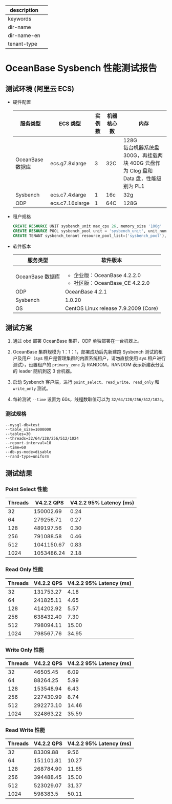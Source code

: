 |description||
|---|---|
|keywords||
|dir-name||
|dir-name-en||
|tenant-type||

# OceanBase Sysbench 性能测试报告

## 测试环境 (阿里云 ECS)

* 硬件配置  

    | 服务类型 | ECS 类型 | 实例数 | 机器核心数 | 内存 |
    | --- | --- | --- | --- | --- |
    | OceanBase 数据库 | ecs.g7.8xlarge | 3 | 32C | 128G <br>每台机器系统盘 300G，再挂载两块 400G 云盘作为 Clog 盘和 Data 盘，性能级别为 PL1|
    | Sysbench | ecs.c7.4xlarge | 1 | 16c | 32g |
    | ODP | ecs.c7.16xlarge | 1 | 64C | 128G |

* 租户规格

    ```sql
    CREATE RESOURCE UNIT sysbench_unit max_cpu 26, memory_size '100g'
    CREATE RESOURCE POOL sysbench_pool unit = 'sysbench_unit', unit_num = 1, zone_list=('zone1','zone2','zone3');
    CREATE TENANT sysbench_tenant resource_pool_list=('sysbench_pool'),  zone_list('zone1', 'zone2', 'zone3'), primary_zone=RANDOM, locality='F@zone1,F@zone2,F@zone3' set variables ob_compatibility_mode='mysql', ob_tcp_invited_nodes='%';
    ```

* 软件版本  

    | 服务类型 | 软件版本 |
    | --- | --- |
    | OceanBase 数据库 | <ul><li>企业版：OceanBase 4.2.2.0</li><li>社区版：OceanBase_CE 4.2.2.0 </li></ul> |
    | ODP | OceanBase 4.2.1 |
    | Sysbench | 1.0.20 |
    | OS | CentOS Linux release 7.9.2009 (Core) |

## 测试方案

1. 通过 obd 部署 OceanBase 集群，ODP 单独部署在一台机器上。

2. OceanBase 集群规模为 1：1：1，部署成功后先新建跑 Sysbench 测试的租户及用户（sys 租户是管理集群的内置系统租户，请勿直接使用 sys 租户进行测试），设置租户的 `primary_zone` 为 RANDOM，RANDOM 表示新建表分区的 leader 随机到这 3 台机器。

3. 启动 Sysbench 客户端，进行 `point_select`、`read_write`、`read_only` 和 `write_only` 测试。

4. 每轮测试 `--time` 设置为 60s，线程数取值可以为 `32/64/128/256/512/1024`。

### 测试规格

```shell
--mysql-db=test 
--table_size=1000000 
--tables=30 
--threads=32/64/128/256/512/1024 
--report-interval=10
--time=60
--db-ps-mode=disable
--rand-type=uniform
```

## 测试结果

### Point Select 性能

| Threads | V4.2.2 QPS | V4.2.2 95% Latency (ms) |
| --- | --- | --- |
| 32 | 150002.69 | 0.24 |
| 64 | 279256.71 | 0.27 |
| 128 | 489197.56 | 0.30 |
| 256 | 791088.58 | 0.46 |
| 512 |  1041150.67 | 0.83 |
| 1024 | 1053486.24 | 2.18 |

### Read Only 性能

| Threads | V4.2.2 QPS | V4.2.2 95% Latency (ms) |
| --- | --- | --- |
| 32 | 131753.27 | 4.18 |
| 64 | 241825.11 | 4.65 |
| 128 | 414202.92 | 5.57 |
| 256 | 638432.40 | 7.30 |
| 512 | 798094.11 | 15.00 |
| 1024 | 798567.76 | 34.95 |

### Write Only 性能

| Threads | V4.2.2 QPS | V4.2.2 95% Latency (ms) |
| --- | --- | --- |
| 32 | 46505.45 | 6.09 |
| 64 | 88264.25 | 5.99 |
| 128 | 153548.94 | 6.43 |
| 256 | 227430.99 | 8.74 |
| 512 | 292273.10 | 14.46 |
| 1024 | 324863.22 | 35.59 |

### Read Write 性能

| Threads | V4.2.2 QPS | V4.2.2 95% Latency (ms) |
| --- | --- | --- |
| 32 | 83309.88 | 9.56 |
| 64 | 151101.81 | 10.27 |
| 128 | 268784.90 | 11.65 |
| 256 | 394488.45 | 15.00 |
| 512 | 523029.07 | 31.37 |
| 1024 | 598383.5 | 50.11 |